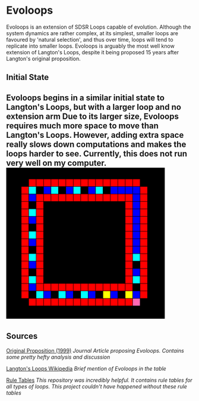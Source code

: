 # Evoloops
Evoloops is an extension of SDSR Loops capable of evolution. Although the system dynamics are rather complex, at its simplest, smaller loops are favoured by 'natural selection', and thus over time, loops will tend to replicate into smaller loops. Evoloops is arguably the most well know extension of Langton's Loops, despite it being proposed 15 years after Langton's original proposition.

## Initial State
Evoloops begins in a similar initial state to Langton's Loops, but with a larger loop and no extension arm
Due to its larger size, Evoloops requires much more space to move than Langton's Loops. However, adding extra space really slows down computations and makes the loops harder to see. Currently, this does not run very well on my computer.
![Evoloops initial state](images/initial_state.png) 
---

## Sources

[Original Proposition (1999)](https://www.researchgate.net/profile/Hiroki_Sayama/publication/229501529_Spontaneous_evolution_of_self-reproducing_loops_on_cellular_automata/links/02e7e52b60df20808a000000.pdf) *Journal Article proposing Evoloops. Contains some pretty hefty analysis and discussion*

[Langton's Loops Wikipedia](https://en.wikipedia.org/wiki/Langton%27s_loops) *Brief mention of Evoloops in the table*

<a href='https://github.com/jimblandy/golly' target='_blank'>Rule Tables</a> *This repository was incredibly helpful. It contains rule tables for all types of loops. This project couldn't have happened without these rule tables*
